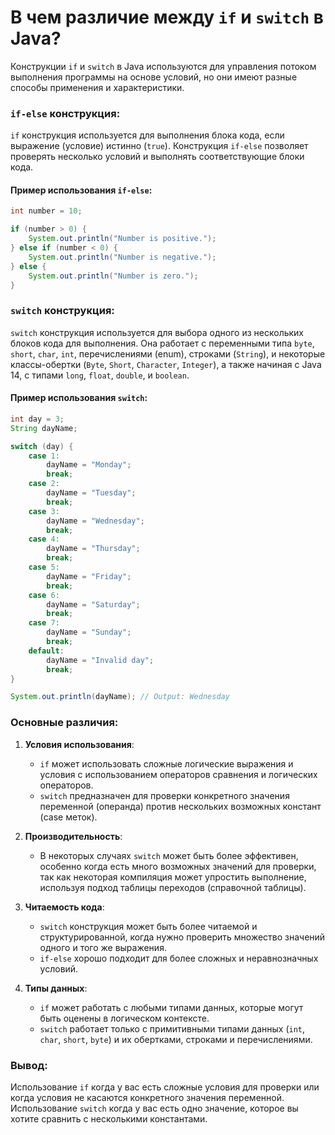 # В чем различие между `if` и `switch` в Java?

Конструкции `if` и `switch` в Java используются для управления потоком выполнения программы на основе условий, но они имеют разные способы применения и характеристики.

### `if-else` конструкция:
`if` конструкция используется для выполнения блока кода, если выражение (условие) истинно (`true`). Конструкция `if-else` позволяет проверять несколько условий и выполнять соответствующие блоки кода. 

#### Пример использования `if-else`:

```java
int number = 10;

if (number > 0) {
    System.out.println("Number is positive.");
} else if (number < 0) {
    System.out.println("Number is negative.");
} else {
    System.out.println("Number is zero.");
}
```

### `switch` конструкция:
`switch` конструкция используется для выбора одного из нескольких блоков кода для выполнения. Она работает с переменными типа `byte`, `short`, `char`, `int`, перечислениями (enum), строками (`String`), и некоторые классы-обертки (`Byte`, `Short`, `Character`, `Integer`), а также начиная с Java 14, с типами `long`, `float`, `double`, и `boolean`. 

#### Пример использования `switch`:

```java
int day = 3;
String dayName;

switch (day) {
    case 1:
        dayName = "Monday";
        break;
    case 2:
        dayName = "Tuesday";
        break;
    case 3:
        dayName = "Wednesday";
        break;
    case 4:
        dayName = "Thursday";
        break;
    case 5:
        dayName = "Friday";
        break;
    case 6:
        dayName = "Saturday";
        break;
    case 7:
        dayName = "Sunday";
        break;
    default:
        dayName = "Invalid day";
        break;
}

System.out.println(dayName); // Output: Wednesday
```

### Основные различия:

1. **Условия использования**:
   - `if` может использовать сложные логические выражения и условия с использованием операторов сравнения и логических операторов.
   - `switch` предназначен для проверки конкретного значения переменной (операнда) против нескольких возможных констант (case меток).

2. **Производительность**:
   - В некоторых случаях `switch` может быть более эффективен, особенно когда есть много возможных значений для проверки, так как некоторая компиляция может упростить выполнение, используя подход таблицы переходов (справочной таблицы).

3. **Читаемость кода**:
   - `switch` конструкция может быть более читаемой и структурированной, когда нужно проверить множество значений одного и того же выражения.
   - `if-else` хорошо подходит для более сложных и неравнозначных условий.

4. **Типы данных**:
   - `if` может работать с любыми типами данных, которые могут быть оценены в логическом контексте.
   - `switch` работает только с примитивными типами данных (`int`, `char`, `short`, `byte`) и их обертками, строками и перечислениями.

### Вывод:
Использование `if` когда у вас есть сложные условия для проверки или когда условия не касаются конкретного значения переменной. Использование `switch` когда у вас есть одно значение, которое вы хотите сравнить с несколькими константами.